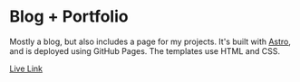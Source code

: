 # Blog + Portfolio

Mostly a blog, but also includes a page for my projects. It's built with [Astro](https://astro.build), and is deployed using GitHub Pages. The templates use HTML and CSS.

[Live Link](https://3dvkr.github.io)